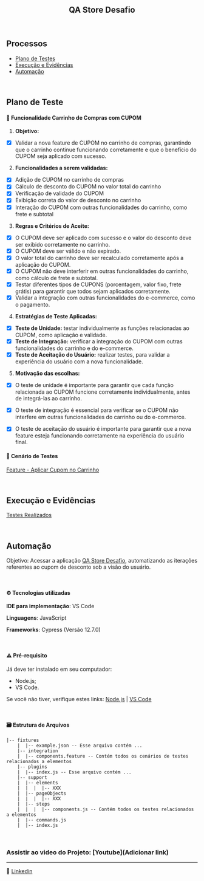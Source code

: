 <h2 align="center"> QA Store Desafio </h2>

<br>

##  Processos

- [ Plano de Testes ](#plano-de-testes)
- [ Execução e Evidências ](#execução-e-evidências)
- [ Automação ](#automação)

<br>


## Plano de Teste

#### 🛒 Funcionalidade Carrinho de Compras com CUPOM

1. **Objetivo:** 

- [x] Validar a nova feature de CUPOM no carrinho de compras, garantindo 
que o carrinho continue funcionando corretamente e que o benefício do CUPOM seja aplicado com sucesso.

2. **Funcionalidades a serem validadas:**

- [x] Adição de CUPOM no carrinho de compras
- [x] Cálculo de desconto do CUPOM no valor total do carrinho
- [x] Verificação de validade do CUPOM
- [x] Exibição correta do valor de desconto no carrinho
- [x] Interação do CUPOM com outras funcionalidades do carrinho, como frete e subtotal

3. **Regras e Critérios de Aceite:**

- [x] O CUPOM deve ser aplicado com sucesso e o valor do desconto deve ser exibido corretamente no carrinho.
- [x] O CUPOM deve ser válido e não expirado.
- [x] O valor total do carrinho deve ser recalculado corretamente após a aplicação do CUPOM.
- [x] O CUPOM não deve interferir em outras funcionalidades do carrinho, como cálculo de frete e subtotal.
- [x] Testar diferentes tipos de CUPONS (porcentagem, valor fixo, frete grátis) para garantir que todos sejam aplicados corretamente.
- [x] Validar a integração com outras funcionalidades do e-commerce, como o pagamento.

4. **Estratégias de Teste Aplicadas:**

- [x] **Teste de Unidade:** testar individualmente as funções relacionadas ao CUPOM, como aplicação e validade.
- [x] **Teste de Integração:** verificar a integração do CUPOM com outras funcionalidades do carrinho e do e-commerce.
- [x] **Teste de Aceitação do Usuário:** realizar testes, para validar a experiência do usuário com a nova funcionalidade.

5. **Motivação das escolhas:**

- [x] O teste de unidade é importante para garantir que cada função relacionada ao CUPOM funcione corretamente individualmente, antes de integrá-las ao carrinho.
- [x] O teste de integração é essencial para verificar se o CUPOM não interfere em outras funcionalidades do carrinho ou do e-commerce.
- [x] O teste de aceitação do usuário é importante para garantir que a nova feature esteja funcionando corretamente na experiência do usuário final.


#### 📝 Cenário de Testes
[Feature - Aplicar Cupom no Carrinho](https://www.notion.so/Cen-rio-de-Testes-d7c1bccdb8d744ecb21606e7f1b0cf04?pvs=4)


<br>

## Execução e Evidências

[Testes Realizados](https://www.notion.so/Execu-o-e-Evid-ncias-6e45c2d1fd274ad39f0942745d70a7a3?pvs=4)

<br>

## Automação

Objetivo: Acessar a aplicação [QA Store Desafio](https://qastoredesafio.lojaintegrada.com.br), automatizando as iterações referentes ao cupom de desconto sob a visão do usuário.

<br>

#### ⚙️ Tecnologias utilizadas

**IDE para implementação**: VS Code

**Linguagens**: JavaScript

**Frameworks**: Cypress (Versão 12.7.0)

<br>

 #### ⚠️ Pré-requisito

Já deve ter instalado em seu computador:
- Node.js;
- VS Code.


Se você não tiver, verifique estes links: [Node.js](https://nodejs.org/en/) | [VS Code](https://code.visualstudio.com/)

<br>


#### 🗃️ Estrutura de Arquivos

```
|-- fixtures
    |  |-- example.json -- Esse arquivo contém ...
    |-- integration
    |  |-- components.feature -- Contém todos os cenários de testes relacionados a elementos
    |-- plugins
    |  |-- index.js -- Esse arquivo contém ...
    |-- support
    |  |-- elements
    |  |  |  |-- XXX
    |  |-- pageObjects
    |  |  |  |-- XXX
    |  |-- steps
    |  |  |  |-- components.js -- Contém todos os testes relacionados a elementos
    |  |-- commands.js
    |  |-- index.js
```
<br>

### Assistir ao video do Projeto: [Youtube](Adicionar link)
	
 ------
	
:speech_balloon: [Linkedin](https://www.linkedin.com/in/camilalnmoura/)
